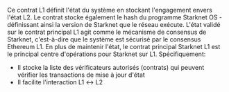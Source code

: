 Ce contrat L1 définit l'état du système en stockant l'engagement envers l'état L2. Le contrat stocke également le hash du programme Starknet OS - définissant ainsi la version de Starknet que le réseau exécute. L'état validé sur le contrat principal L1 agit comme le mécanisme de consensus de Starknet, c'est-à-dire que le système est sécurisé par le consensus Ethereum L1. En plus de maintenir l'état, le contrat principal Starknet L1 est le principal centre d'opérations pour Starknet sur L1. Spécifiquement:

* Il stocke la liste des vérificateurs autorisés (contrats) qui peuvent vérifier les transactions de mise à jour d'état
* Il facilite l'interaction L1 ↔️ L2